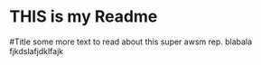 THIS is my Readme
=================

#Title
some more text to read about this super awsm rep.
blabala
fjkdslafjdklfajk